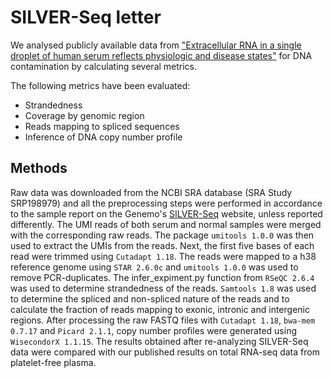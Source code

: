 # SILVER-Seq letter
We analysed publicly available data from ["Extracellular RNA in a single droplet of human serum reflects physiologic and disease states"](https://www.pnas.org/content/116/38/19200.short) for DNA contamination by calculating several metrics.

The following metrics have been evaluated: 
* Strandedness
* Coverage by genomic region
* Reads mapping to spliced sequences
* Inference of DNA copy number profile

## Methods
Raw data was downloaded from the NCBI SRA database (SRA Study SRP198979) and all the preprocessing steps were performed in accordance to the sample report on the Genemo's [SILVER-Seq](https://genemo.com/services/silver-seq/) website, unless reported differently. The UMI reads of both serum and normal samples were merged with the corresponding raw reads. The package ```umitools 1.0.0``` was then used to extract the UMIs from the reads. Next, the first five bases of each read were trimmed using ```Cutadapt 1.18```. The reads were mapped to a h38 reference genome using ```STAR 2.6.0c``` and ```umitools 1.0.0``` was used to remove PCR-duplicates. The infer_expiment.py function from ```RSeQC 2.6.4``` was used to determine strandedness of the reads. ```Samtools 1.8``` was used to determine the spliced and non-spliced nature of the reads and to calculate the fraction of reads mapping to exonic, intronic and intergenic regions. After processing the raw FASTQ files with ```Cutadapt 1.18```, ```bwa-mem 0.7.17``` and ```Picard 2.1.1```, copy number profiles were generated using ```WisecondorX 1.1.15```. The results obtained after re-analyzing SILVER-Seq data were compared with our published results on total RNA-seq data from platelet-free plasma. 
